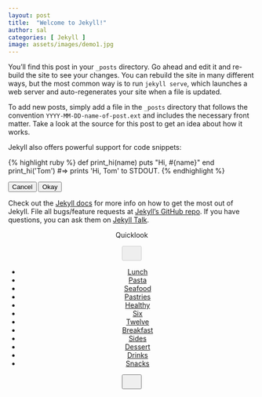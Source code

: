 ```yaml
---
layout: post
title:  "Welcome to Jekyll!"
author: sal
categories: [ Jekyll ]
image: assets/images/demo1.jpg
---
```

You’ll find this post in your `_posts` directory. Go ahead and edit it and re-build the site to see your changes. You can rebuild the site in many different ways, but the most common way is to run `jekyll serve`, which launches a web server and auto-regenerates your site when a file is updated.

To add new posts, simply add a file in the `_posts` directory that follows the convention `YYYY-MM-DD-name-of-post.ext` and includes the necessary front matter. Take a look at the source for this post to get an idea about how it works.

Jekyll also offers powerful support for code snippets:

{% highlight ruby %}
def print_hi(name)
  puts "Hi, #{name}"
end
print_hi('Tom')
#=> prints 'Hi, Tom' to STDOUT.
{% endhighlight %}

<div id="apple">
	<div class="msg">
		<div class="text">
			<div class="buttons">
				<button>Cancel</button>
				<button class="blue">Okay</button>
			</div>
		</div>
	</div>
</div>

Check out the [Jekyll docs][jekyll-docs] for more info on how to get the most out of Jekyll. File all bugs/feature requests at [Jekyll’s GitHub repo][jekyll-gh]. If you have questions, you can ask them on [Jekyll Talk][jekyll-talk].

[jekyll-docs]: https://jekyllrb.com/docs/home
[jekyll-gh]:   https://github.com/jekyll/jekyll
[jekyll-talk]: https://talk.jekyllrb.com/





<header>
        <p class="title">Quicklook</p>
        <div class="horizontal-carousel-navigation">
            <div class="carousel-reverse">
                <button type="button" disabled>
                    <svg width="24" height="24" viewBox="0 0 24 24" fill="none" xmlns="http://www.w3.org/2000/svg"><path fill-rule="evenodd" clip-rule="evenodd" d="M15.707 4.293a1 1 0 0 1 0 1.414L9.414 12l6.293 6.293a1 1 0 1 1-1.414 1.414l-7-7a1 1 0 0 1 0-1.414l7-7a1 1 0 0 1 1.414 0z" fill-opacity=".8"></path></svg>
                </button>
            </div>
            <div class="carousel-navigation">
                <ul class="carousel-navigation-inner">
                    <li><a href="">Lunch</a></li>
                    <li><a href="">Pasta</a></li>
                    <li><a href="">Seafood</a></li>
                    <li><a href="">Pastries</a></li>
                    <li><a href="">Healthy</a></li>
                    <li><a href="">Six</a></li>
                    <li><a href="">Twelve</a></li>
                    <li><a href="">Breakfast</a></li>
                    <li><a href="">Sides</a></li>
                    <li><a href="">Dessert</a></li>
                    <li><a href="">Drinks</a></li>
                    <li><a href="">Snacks</a></li>
                </ul>
            </div>
            <div class="carousel-forward">
                <button type="button">
                    <svg width="24" height="24" viewBox="0 0 24 24" fill="none" xmlns="http://www.w3.org/2000/svg"><path fill-rule="evenodd" clip-rule="evenodd" d="M8.293 4.293a1 1 0 0 1 1.414 0l7 7a1 1 0 0 1 0 1.414l-7 7a1 1 0 0 1-1.414-1.414L14.586 12 8.293 5.707a1 1 0 0 1 0-1.414z" fill-opacity=".8"></path></svg>
                </button>
            </div>
        </div>
    </header>
